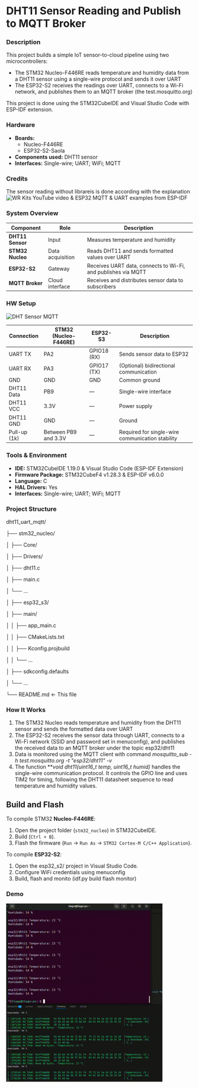 # DHT11 Sensor Reading and Publish to MQTT Broker

### Description
This project builds a simple IoT sensor-to-cloud pipeline using two microcontrollers:
- The STM32 Nucleo-F446RE reads temperature and humidity data from a DHT11 sensor using a single-wire protocol and sends it over UART
- The ESP32-S2 receives the readings over UART, connects to a Wi-Fi network, and publishes them to an MQTT broker (the test.mosquitto.org)

This project is done using the STM32CubeIDE and Visual Studio Code with ESP-IDF extension.

### Hardware
- **Boards:**
  - Nucleo-F446RE
  - ESP32-S2-Saola
- **Components used:** DHT11 sensor
- **Interfaces:** Single-wire; UART; WiFi; MQTT


### Credits
The sensor reading without librareis is done according with the explanation ![WR Kits YouTube video](https://www.youtube.com/watch?v=FgD4-Oh3gKs) & ESP32 MQTT & UART examples from ESP-IDF

### System Overview

| Component        | Role             | Description                                                   |
| ---------------- | ---------------- | ------------------------------------------------------------- |
| **DHT11 Sensor** | Input            | Measures temperature and humidity                             |
| **STM32 Nucleo** | Data acquisition | Reads DHT11 and sends formatted values over UART              |
| **ESP32-S2**     | Gateway          | Receives UART data, connects to Wi-Fi, and publishes via MQTT |
| **MQTT Broker**  | Cloud interface  | Receives and distributes sensor data to subscribers           |


### HW Setup
![DHT Sensor MQTT](images/dht11_sensor_mqtt.jpg)


| Connection   | STM32 (Nucleo-F446RE) | ESP32-S3    | Description                                      |
| ------------ | --------------------- | ----------- | ------------------------------------------------ |
| UART TX      | PA2                   | GPIO18 (RX) | Sends sensor data to ESP32                       |
| UART RX      | PA3                   | GPIO17 (TX) | (Optional) bidirectional communication           |
| GND          | GND                   | GND         | Common ground                                    |
| DHT11 Data   | PB9                   | —           | Single-wire interface                            |
| DHT11 VCC    | 3.3V                  | —           | Power supply                                     |
| DHT11 GND    | GND                   | —           | Ground                                           |
| Pull-up (1k) | Between PB9 and 3.3V  | —           | Required for single-wire communication stability |


### Tools & Environment
- **IDE:** STM32CubeIDE 1.19.0 & Visual Studio Code (ESP-IDF Extension)
- **Firmware Package:** STM32CubeF4 v1.28.3 & ESP-IDF v6.0.0
- **Language:** C
- **HAL Drivers:** Yes
- **Interfaces:** Single-wire; UART; WiFi; MQTT

### Project Structure
dht11_uart_mqtt/

├── stm32_nucleo/  

│   ├── Core/ 

│   ├── Drivers/ 

│   ├── dht11.c

│   ├── main.c

│   └── ...

│
├── esp32_s3/

│   ├── main/

│   │   ├── app_main.c

│   │   ├── CMakeLists.txt

│   │   ├── Kconfig.projbuild

│   │   └── ...

│   ├── sdkconfig.defaults

│   └── ...

└── README.md  ← This file



### How It Works
1. The STM32 Nucleo reads temperature and humidity from the DHT11 sensor and sends the formatted data over UART
2. The ESP32-S2 receives the sensor data through UART, connects to a Wi-Fi network (SSID and password set in menuconfig), and publishes the received data to an MQTT broker under the topic esp32/dht11
3. Data is monitored using the MQTT client with command *mosquitto_sub -h test.mosquitto.org -t "esp32/dht11" -v*
4. The function ***void dht11(uint16_t *temp, uint16_t *humid)*** handles the single-wire communication protocol. It controls the GPIO line and uses TIM2 for timing, following the DHT11 datasheet sequence to read temperature and humidity values.

  
## Build and Flash

To compile STM32 **Nucleo-F446RE**:
1. Open the project folder (`stm32_nucleo`) in STM32CubeIDE.
2. Build (`Ctrl + B`).
3. Flash the firmware (`Run` → `Run As` → `STM32 Cortex-M C/C++ Application`).

To compile **ESP32-S2**:
1. Open the esp32_s2/ project in Visual Studio Code.
2. Configure WiFi credentials using menuconfig
3. Build, flash and monito (idf.py build flash monitor)

### Demo
![DHT Sensor MQTT Demore](images/dht11_sensor_mqtt_demo.gif)
